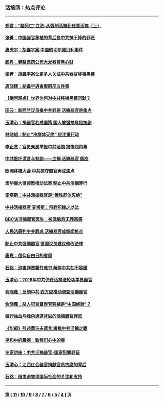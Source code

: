 ### 活摘网：热点评论
---
#### [郑言：“脑死亡”立法-从强制活摘到任意活摘（上）](../../pages/nf5879/n14077933.md?10200430) 
#### [张菁：中国器官移植的背后是中共抹不掉的罪恶](../../pages/nf5879/n13974977.md?10200430) 
#### [惠虎宇：胡鑫宇案 中国的切尔诺贝利事件](../../pages/nf5879/n13942916.md?10200430) 
#### [颜丹：健耕医药公司大发器官黑心财](../../pages/nf5879/n13940134.md?10200430) 
#### [张菁：胡鑫宇案让更多人关注中共器官移植黑幕](../../pages/nf5879/n13929073.md?10200430) 
#### [周晓辉：胡鑫宇遇害案昭示五件事](../../pages/nf5879/n13921870.md?10200430) 
#### [【横河观点】世界为何对中共移植黑幕沉默？](../../pages/nf5879/n13244249.md?10200430) 
#### [田云：新西兰议员揭中共罪恶 活摘器官是焦点](../../pages/nf5879/n13070629.md?10200430) 
#### [玉清心：捐器官若成国策 国人被强摘危险加剧](../../pages/nf5879/n12802713.md?10200430) 
#### [林晓旭：制止“冷群体灭绝” 应注重行动](../../pages/nf5879/n12779736.md?10200430) 
#### [李正宽：官员亲属举报中共活摘 揭惨烈内幕](../../pages/nf5879/n12684490.md?10200430) 
#### [中共医疗谎言与悲剧——血祸 活摘器官 瘟疫](../../pages/nf5879/n12372103.md?10200430) 
#### [欧洲移植大会 中共掠夺器官再成焦点](../../pages/nf5879/n11538883.md?10200430) 
#### [澳华裔大律师愿推动法案 制止中共活摘罪行](../../pages/nf5879/n11377039.md?10200430) 
#### [麦塔斯：中共活摘器官是“慢性群体灭绝”](../../pages/nf5879/n11350529.md?10200430) 
#### [中共活摘器官 麦塔斯：将罪犯绳之以法](../../pages/nf5879/n11347973.md?10200430) 
#### [BBC访活摘器官医生：被洗脑后无罪恶感](../../pages/nf5879/n11335935.md?10200430) 
#### [人民法庭判中共罪成 活摘器官成新闻焦点](../../pages/nf5879/n11331578.md?10200430) 
#### [制止中共强摘器官 德国议员建议修改法律](../../pages/nf5879/n11249451.md?10200430) 
#### [唐恩：信仰自由日的省思](../../pages/nf5879/n11003525.md?10200430) 
#### [石铭：迫害罪恶罄竹难书  解体中共刻不容缓](../../pages/nf5879/n10942855.md?10200430) 
#### [玉清心：2018年中共仍在活摘法轮功学员器官](../../pages/nf5879/n10914646.md?10200430) 
#### [俞晓薇：反制中共 西方应推动调查活摘器官](../../pages/nf5879/n10794671.md?10200430) 
#### [俞晓薇：杀人犯监督器官移植是“中国经验”？](../../pages/nf5879/n10466427.md?10200430) 
#### [强行抽血与绿色通道背后的活摘器官罪恶](../../pages/nf5879/n10004708.md?10200430) 
#### [《华邮》引述黄洁夫谎言 难掩中共活摘之罪](../../pages/nf5879/n9642309.md?10200430) 
#### [平和中的震撼：致我们心中的善](../../pages/nf5879/n9021123.md?10200430) 
#### [专家讲座：中共活摘器官-国家犯罪罪证](../../pages/nf5879/n8828153.md?10200430) 
#### [玉清心：江西红会器官捐献官员贪腐的背后](../../pages/nf5879/n8522122.md?10200430) 
#### [石铭：结束迫害须国际社会的关注和支持](../../pages/nf5879/n8443497.md?10200430) 

---
#### 第 [ [11](./11.md?10200430) / [10](./10.md?10200430) / [9](./9.md?10200430) / [8](./8.md?10200430) / [7](./7.md?10200430) / [6](./6.md?10200430) / [5](./5.md?10200430) / [4](./4.md?10200430) ] 页
